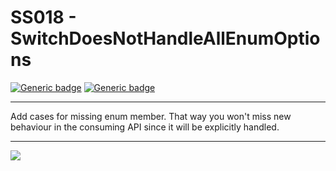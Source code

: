 # SS018 - SwitchDoesNotHandleAllEnumOptions

[![Generic badge](https://img.shields.io/badge/Severity-Warning-yellow.svg)](https://shields.io/) [![Generic badge](https://img.shields.io/badge/CodeFix-Yes-green.svg)](https://shields.io/)

---

Add cases for missing enum member. That way you won't miss new behaviour in the consuming API since it will be explicitly handled.

---

![](./attachments/SS018.gif)